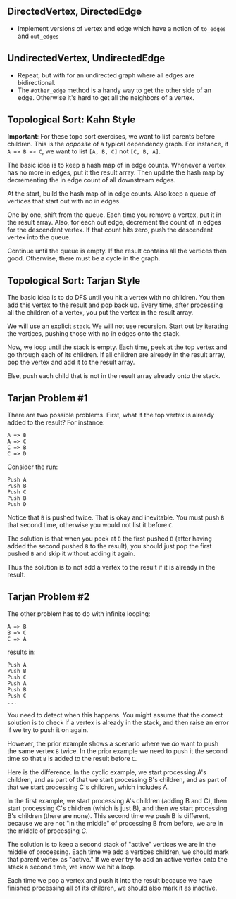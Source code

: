 ## DirectedVertex, DirectedEdge

* Implement versions of vertex and edge which have a notion of
  `to_edges` and `out_edges`

## UndirectedVertex, UndirectedEdge

* Repeat, but with for an undirected graph where all edges are
  bidirectional.
* The `#other_edge` method is a handy way to get the other side of an
  edge. Otherwise it's hard to get all the neighbors of a vertex.

## Topological Sort: Kahn Style

**Important**: For these topo sort exercises, we want to list parents
before children. This is the *opposite* of a typical dependency graph.
For instance, if `A => B => C`, we want to list `[A, B, C]` not
`[C, B, A]`.

The basic idea is to keep a hash map of in edge counts. Whenever a
vertex has no more in edges, put it the result array. Then update the
hash map by decrementing the in edge count of all downstream edges.

At the start, build the hash map of in edge counts. Also keep a queue
of vertices that start out with no in edges.

One by one, shift from the queue. Each time you remove a vertex,
put it in the result array. Also, for each out edge, decrement the count
of in edges for the descendent vertex. If that count hits zero, push
the descendent vertex into the queue.

Continue until the queue is empty. If the result contains all the
vertices then good. Otherwise, there must be a cycle in the graph.

## Topological Sort: Tarjan Style

The basic idea is to do DFS until you hit a vertex with no children. You
then add this vertex to the result and pop back up. Every time, after
processing all the children of a vertex, you put the vertex in the
result array.

We will use an explicit `stack`. We will not use recursion. Start out
by iterating the vertices, pushing those with no in edges onto the
stack.

Now, we loop until the stack is empty. Each time, peek at the top
vertex and go through each of its children. If all children are
already in the result array, pop the vertex and add it to the result
array.

Else, push each child that is not in the result array already onto the
stack.

## Tarjan Problem #1

There are two possible problems. First, what if the top vertex is
already added to the result? For instance:

```
A => B
A => C
C => B
C => D
```

Consider the run:

```
Push A
Push B
Push C
Push B
Push D
```

Notice that `B` is pushed twice. That is okay and inevitable. You must
push `B` that second time, otherwise you would not list it before `C`.

The solution is that when you peek at `B` the first pushed `B` (after
having added the second pushed `B` to the result), you should just pop
the first pushed `B` and skip it without adding it again.

Thus the solution is to not add a vertex to the result if it is already
in the result.

## Tarjan Problem #2

The other problem has to do with infinite looping:

```
A => B
B => C
C => A
```

results in:

```
Push A
Push B
Push C
Push A
Push B
Push C
...
```

You need to detect when this happens. You might assume that the correct
solution is to check if a vertex is already in the stack, and then
raise an error if we try to push it on again.

However, the prior example shows a scenario where we *do* want to
push the same vertex `B` twice. In the prior example we need to push it
the second time so that `B` is added to the result before `C`.

Here is the difference. In the cyclic example, we start processing A's
children, and as part of that we start processing B's children, and
as part of that we start processing C's children, which includes A.

In the first example, we start processing A's children (adding B and
C), then start processing C's children (which is just B), and then we
start processing B's children (there are none). This second time we
push B is different, because we are not "in the middle" of processing
B from before, we are in the middle of processing *C*.

The solution is to keep a second stack of "active" vertices we are in
the middle of processing. Each time we add a vertices children, we
should mark that parent vertex as "active." If we ever try to
add an active vertex onto the stack a second time, we know we hit a
loop.

Each time we pop a vertex and push it into the result because we have
finished processing all of its children, we should also mark it as
inactive.
